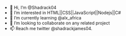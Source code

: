 - 👋 Hi, I’m @Shadrack04
- 👀 I’m interested in HTML||CSS||JavaScript||Nodejs||C#
- 🌱 I’m currently learning @alx_africa
- 💞️ I’m looking to collaborate on any related project
- 📫 Reach me twitter @shadrackjames04.

<!---
Shadrack04/Shadrack04 is a ✨ special ✨ repository because its `README.md` (this file) appears on your GitHub profile.
You can click the Preview link to take a look at your changes.
--->

